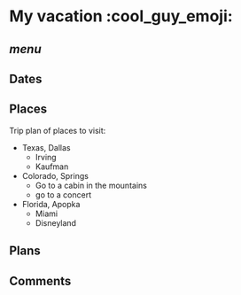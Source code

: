 # My vacation :cool_guy_emoji:

## *menu*

## __Dates__ 

## __Places__

Trip plan of places to visit: 
 - Texas, Dallas 
    - Irving
    - Kaufman
- Colorado, Springs
    - Go to a cabin in the mountains
    - go to a concert
- Florida, Apopka
    - Miami
    - Disneyland

## __Plans__ 

 ## __Comments__